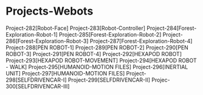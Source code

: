 # Projects-Webots
Project-282[Robot-Face]
Project-283[Robot-Controller]
Project-284[Forest-Exploration-Robot-1]
Project-285[Forest-Exploration-Robot-2]
Project-286[Forest-Exploration-Robot-3]
Project-287[Forest-Exploration-Robot-4]
Project-288[PEN ROBOT-1]
Project-289[PEN ROBOT-2]
Project-290[PEN ROBOT-3]
Project-291[PEN ROBOT-4]
Project-292[HEXAPOD ROBOT]
Project-293[HEXAPOD ROBOT-MOVEMENT]
Project-294[HEXAPOD ROBOT - WALK]
Project-295[HUMANOID-MOTION FILES]
Project-296[INERTIAL UNIT]
Project-297[HUMANOID-MOTION FILES]
Project-298[SELFDRIVENCAR-I]
Project-299[SELFDRIVENCAR-II]
Projec-300[SELFDRIVENCAR-III] 
